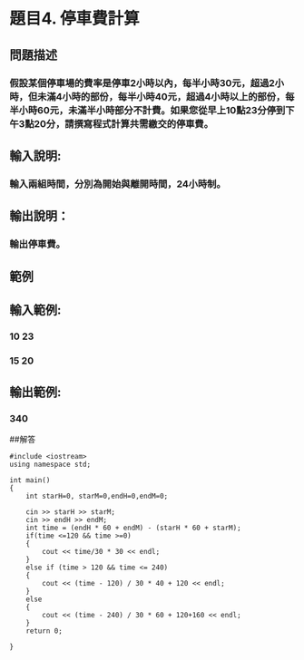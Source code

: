 # 題目4. 停車費計算
## 問題描述
### 假設某個停車場的費率是停車2小時以內，每半小時30元，超過2小時，但未滿4小時的部份，每半小時40元，超過4小時以上的部份，每半小時60元，未滿半小時部分不計費。如果您從早上10點23分停到下午3點20分，請撰寫程式計算共需繳交的停車費。

## 輸入說明:
### 輸入兩組時間，分別為開始與離開時間，24小時制。
## 輸出說明：
### 輸出停車費。
## 範例

## 輸入範例:
### 10 23
### 15 20
## 輸出範例:
### 340

##解答
``` 
#include <iostream>
using namespace std;

int main()
{
	int starH=0, starM=0,endH=0,endM=0;

	cin >> starH >> starM;
	cin >> endH >> endM;
	int time = (endH * 60 + endM) - (starH * 60 + starM);
	if(time <=120 && time >=0)
	{
		cout << time/30 * 30 << endl;
	}
	else if (time > 120 && time <= 240)
	{
		cout << (time - 120) / 30 * 40 + 120 << endl;
    }
	else 
	{
		cout << (time - 240) / 30 * 60 + 120+160 << endl;
	}
	return 0;

}


``` 


